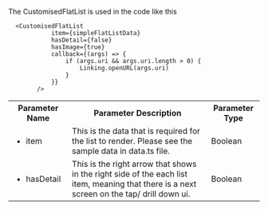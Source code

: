 The CustomisedFlatList is used in the code like this <br/>
```
  <CustomisedFlatList
            item={simpleFlatListData}
            hasDetail={false}
            hasImage={true}
            callback={(args) => {
                if (args.uri && args.uri.length > 0) {
                    Linking.openURL(args.uri)
                }
            }}
        />
```
  
<table>
  <th>Parameter Name</th>
  <th>Parameter Description</th>
  <th>Parameter Type</th>
  <tr>
    <td><ul><li>item</li></ul></td>
    <td>This is the data that is required for the list to render. Please see the sample data in data.ts file.</td>
    <td> Boolean</td>
  </tr>
  <tr>
    <td><ul><li>hasDetail</li></ul></td>
    <td>This is the right arrow that shows in the right side of the each list item, meaning that there is a next screen on the tap/ drill down ui.</td>
    <td> Boolean</td>
  </tr>
 </table>

